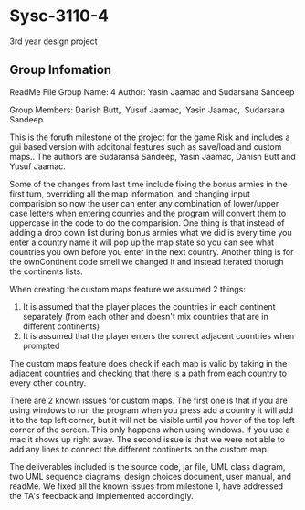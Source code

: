 # Sysc-3110-4
3rd year design project


## Group Infomation
ReadMe File
Group Name: 4
Author: Yasin Jaamac and Sudarsana Sandeep

Group Members: Danish Butt,  Yusuf Jaamac,  Yasin Jaamac,  Sudarsana Sandeep

This is the foruth milestone of the project for the game Risk and includes a gui based version with additonal features such as save/load and custom maps.. The authors are Sudaransa Sandeep, Yasin Jaamac, Danish Butt and Yusuf Jaamac. 

Some of the changes from last time include fixing the bonus armies in the first turn, overriding all the map information, and changing input comparision so now the user can enter any combination of lower/upper case letters when entering counries and the program will convert them to uppercase in the code to do the comparision. One thing is that instead of adding a drop down list during bonus armies what we did is every time you enter a country name it will pop up the map state so you can see what countries you own before you enter in the next country. Another thing is for the ownContinent code smell we changed it and instead iterated thorugh the continents lists.

When creating the custom maps feature we assumed 2 things: 
1) It is assumed that the player places the countries in each continent separately (from each other and doesn't mix countries that are in different continents)
2) It is assumed that the player enters the correct adjacent countries when prompted

The custom maps feature does check if each map is valid by taking in the adjacent countries and checking that there is a path from each country to every other country.

There are 2 known issues for custom maps. The first one is that if you are using windows to run the program when you press add a country it will add it to the top left corner, but it will not be visible until you hover of the top left corner of the screen. This only happens when using windows. If you use a mac it shows up right away. The second issue is that we were not able to add any lines to connect the different continents on the custom map. 

The deliverables included is the source code, jar file, UML class diagram, two UML sequence diagrams, design choices document, user manual, and readMe. We fixed all the known issues from milestone 1, have addressed the TA's feedback and implemented accordingly.
